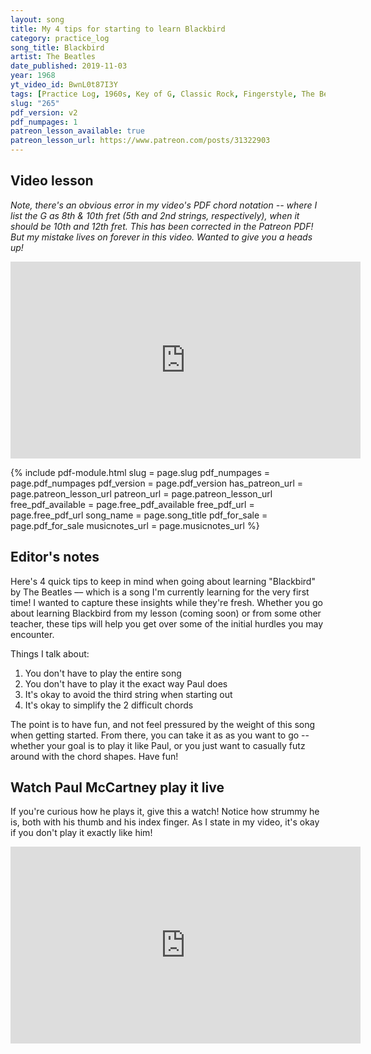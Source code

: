 ```yaml
---
layout: song
title: My 4 tips for starting to learn Blackbird
category: practice_log
song_title: Blackbird
artist: The Beatles
date_published: 2019-11-03
year: 1968
yt_video_id: BwnL0t87I3Y
tags: [Practice Log, 1960s, Key of G, Classic Rock, Fingerstyle, The Beatles]
slug: "265"
pdf_version: v2
pdf_numpages: 1
patreon_lesson_available: true
patreon_lesson_url: https://www.patreon.com/posts/31322903
---
```


## Video lesson

_Note, there's an obvious error in my video's PDF chord notation -- where I list the G as 8th & 10th fret (5th and 2nd strings, respectively), when it should be 10th and 12th fret. This has been corrected in the Patreon PDF! But my mistake lives on forever in this video. Wanted to give you a heads up!_

<iframe width="560" height="315" src="https://www.youtube.com/embed/BwnL0t87I3Y?showinfo=0" frameborder="0" allowfullscreen></iframe>

<!-- Coming soon... -->

{% include pdf-module.html slug = page.slug pdf_numpages = page.pdf_numpages pdf_version = page.pdf_version has_patreon_url = page.patreon_lesson_url patreon_url = page.patreon_lesson_url free_pdf_available = page.free_pdf_available free_pdf_url = page.free_pdf_url song_name = page.song_title pdf_for_sale = page.pdf_for_sale musicnotes_url = page.musicnotes_url %}

## Editor's notes

Here's 4 quick tips to keep in mind when going about learning "Blackbird" by The Beatles –– which is a song I'm currently learning for the very first time! I wanted to capture these insights while they're fresh. Whether you go about learning Blackbird from my lesson (coming soon) or from some other teacher, these tips will help you get over some of the initial hurdles you may encounter.

Things I talk about:

1. You don't have to play the entire song
2. You don't have to play it the exact way Paul does
3. It's okay to avoid the third string when starting out
4. It's okay to simplify the 2 difficult chords

The point is to have fun, and not feel pressured by the weight of this song when getting started. From there, you can take it as as you want to go -- whether your goal is to play it like Paul, or you just want to casually futz around with the chord shapes. Have fun!

## Watch Paul McCartney play it live

If you're curious how he plays it, give this a watch! Notice how strummy he is, both with his thumb and his index finger. As I state in my video, it's okay if you don't play it exactly like him!

<iframe width="560" height="315" src="https://www.youtube.com/embed/RDxfjUEBT9I" frameborder="0" allow="accelerometer; autoplay; encrypted-media; gyroscope; picture-in-picture" allowfullscreen></iframe>
